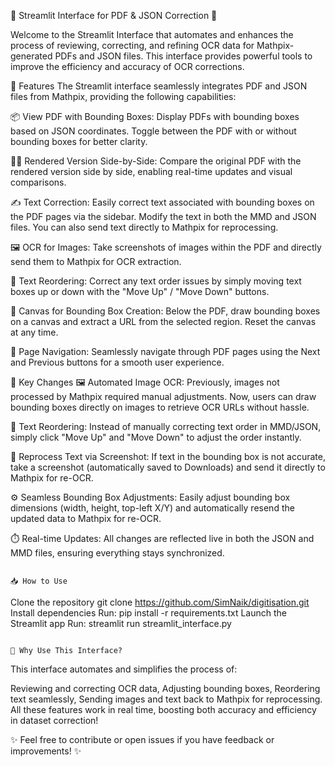 🚀 Streamlit Interface for PDF & JSON Correction 📑

Welcome to the Streamlit Interface that automates and enhances the process of reviewing, correcting, and refining OCR data for Mathpix-generated PDFs and JSON files. This interface provides powerful tools to improve the efficiency and accuracy of OCR corrections.

🌟 Features
The Streamlit interface seamlessly integrates PDF and JSON files from Mathpix, providing the following capabilities:

📦 View PDF with Bounding Boxes:
Display PDFs with bounding boxes based on JSON coordinates. Toggle between the PDF with or without bounding boxes for better clarity.

👨‍💻 Rendered Version Side-by-Side:
Compare the original PDF with the rendered version side by side, enabling real-time updates and visual comparisons.

✍️ Text Correction:
Easily correct text associated with bounding boxes on the PDF pages via the sidebar. Modify the text in both the MMD and JSON files. You can also send text directly to Mathpix for reprocessing.

🖼️ OCR for Images:
Take screenshots of images within the PDF and directly send them to Mathpix for OCR extraction.

🔄 Text Reordering:
Correct any text order issues by simply moving text boxes up or down with the "Move Up" / "Move Down" buttons.

🎨 Canvas for Bounding Box Creation:
Below the PDF, draw bounding boxes on a canvas and extract a URL from the selected region. Reset the canvas at any time.

📄 Page Navigation:
Seamlessly navigate through PDF pages using the Next and Previous buttons for a smooth user experience.

🔧 Key Changes
🖼️ Automated Image OCR:
Previously, images not processed by Mathpix required manual adjustments. Now, users can draw bounding boxes directly on images to retrieve OCR URLs without hassle.

🔢 Text Reordering:
Instead of manually correcting text order in MMD/JSON, simply click "Move Up" and "Move Down" to adjust the order instantly.

📸 Reprocess Text via Screenshot:
If text in the bounding box is not accurate, take a screenshot (automatically saved to Downloads) and send it directly to Mathpix for re-OCR.

⚙️ Seamless Bounding Box Adjustments:
Easily adjust bounding box dimensions (width, height, top-left X/Y) and automatically resend the updated data to Mathpix for re-OCR.

⏱️ Real-time Updates:
All changes are reflected live in both the JSON and MMD files, ensuring everything stays synchronized.

                                                                                                                                 📥 How to Use
Clone the repository
git clone https://github.com/SimNaik/digitisation.git
Install dependencies
Run:
pip install -r requirements.txt
Launch the Streamlit app
Run:
streamlit run streamlit_interface.py

                                                                                                                               🚀 Why Use This Interface?
This interface automates and simplifies the process of:

Reviewing and correcting OCR data,
Adjusting bounding boxes,
Reordering text seamlessly,
Sending images and text back to Mathpix for reprocessing.
All these features work in real time, boosting both accuracy and efficiency in dataset correction!

✨ Feel free to contribute or open issues if you have feedback or improvements! ✨
